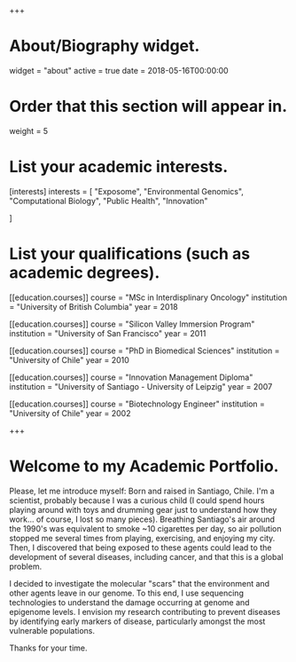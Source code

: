 +++
# About/Biography widget.
widget = "about"
active = true
date = 2018-05-16T00:00:00

# Order that this section will appear in.
weight = 5  

# List your academic interests.
[interests]
  interests = [
    "Exposome",
    "Environmental Genomics",
    "Computational Biology",
    "Public Health",
    "Innovation"  
    
  ]

# List your qualifications (such as academic degrees).  
[[education.courses]]
  course = "MSc in  Interdisplinary Oncology"
  institution = "University of British Columbia"
  year = 2018
  
[[education.courses]]
  course = "Silicon Valley Immersion Program"
  institution = "University of San Francisco"
  year = 2011

[[education.courses]]
  course = "PhD in Biomedical Sciences"
  institution = "University of Chile"
  year = 2010
  
[[education.courses]]
  course = "Innovation Management Diploma"
  institution = "University of Santiago - University of Leipzig"
  year = 2007  

[[education.courses]]
  course = "Biotechnology Engineer"
  institution = "University of Chile"
  year = 2002  
  



 
+++  
# Welcome to my Academic Portfolio.  
Please, let me introduce myself: Born and raised in Santiago, Chile. I'm a scientist, probably because I was a curious child (I could spend hours playing around with toys and drumming gear just to understand how they work... of course, I lost so many pieces). Breathing Santiago's air around the 1990's was equivalent to smoke ~10 cigarettes per day, so air pollution stopped me several times from playing, exercising, and enjoying my city. Then, I discovered that being exposed to these agents could lead to the development of several diseases, including cancer, and that this is a global problem.

I decided to investigate the molecular "scars" that the environment and other agents leave in our genome. To this end, I use sequencing technologies to understand the damage occurring at genome and epigenome levels. I envision my research contributing to prevent diseases by identifying early markers of disease, particularly amongst the most vulnerable populations.  

Thanks for your time.


